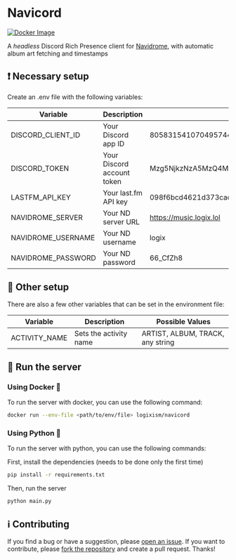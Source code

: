 # Navicord

[![Docker Image](https://badgen.net/badge/docker/navicord?icon=docker&color=blue)](https://hub.docker.com/r/logixism/navicord/tags)

A _headless_ Discord Rich Presence client for [Navidrome](https://www.navidrome.org/), with automatic album art fetching and timestamps

## ❗ Necessary setup

Create an .env file with the following variables:

| Variable           | Description                | Example value                                        |
| ------------------ | -------------------------- | ---------------------------------------------------- |
| DISCORD_CLIENT_ID  | Your Discord app ID        | 805831541070495744                                   |
| DISCORD_TOKEN      | Your Discord account token | Mzg5NjkzNzA5MzQ4MTQ2NzY4.DM9aRQ.Tj4a2tGQBqLZjYhR3n4b |
| LASTFM_API_KEY     | Your last.fm API key       | 098f6bcd4621d373cade4e832627b4f6                     |
| NAVIDROME_SERVER   | Your ND server URL         | https://music.logix.lol                              |
| NAVIDROME_USERNAME | Your ND username           | logix                                                |
| NAVIDROME_PASSWORD | Your ND password           | 66_CfZh8                                             |

## 👀 Other setup

There are also a few other variables that can be set in the environment file:

| Variable      | Description            | Possible Values                  |
| ------------- | ---------------------- | -------------------------------- |
| ACTIVITY_NAME | Sets the activity name | ARTIST, ALBUM, TRACK, any string |

## 🚀 Run the server

### Using Docker 🐋

To run the server with docker, you can use the following command:

```bash
docker run --env-file <path/to/env/file> logixism/navicord
```

### Using Python 🐍

To run the server with python, you can use the following commands:

First, install the dependencies (needs to be done only the first time)

```bash
pip install -r requirements.txt
```

Then, run the server

```bash
python main.py
```

## ℹ️ Contributing

If you find a bug or have a suggestion, please [open an issue](https://github.com/logixism/navicord).
If you want to contribute, please [fork the repository](https://github.com/logixism/navicord/fork) and create a pull request. Thanks!
